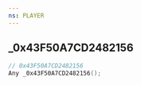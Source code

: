 ```yaml
---
ns: PLAYER
---
```

## _0x43F50A7CD2482156

```c
// 0x43F50A7CD2482156
Any _0x43F50A7CD2482156();
```

